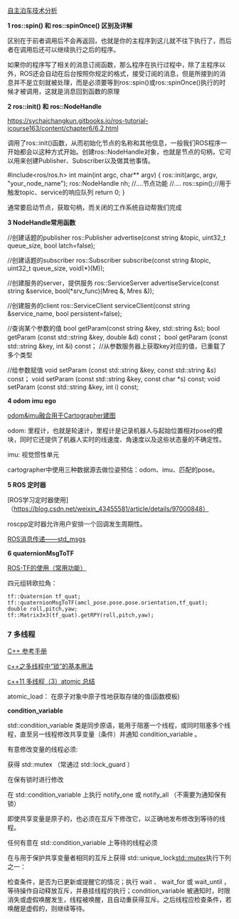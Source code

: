 
[自主泊车技术分析](https://zhuanlan.zhihu.com/p/135154551)

**1  ros::spin() 和 ros::spinOnce() 区别及详解**

区别在于前者调用后不会再返回，也就是你的主程序到这儿就不往下执行了，而后者在调用后还可以继续执行之后的程序。

如果你的程序写了相关的消息订阅函数，那么程序在执行过程中，除了主程序以外，ROS还会自动在后台按照你规定的格式，接受订阅的消息，但是所接到的消息并不是立刻就被处理，而是必须要等到ros::spin()或ros::spinOnce()执行的时候才被调用，这就是消息回到函数的原理

**2  ros::init() 和 ros::NodeHandle**

https://sychaichangkun.gitbooks.io/ros-tutorial-icourse163/content/chapter6/6.2.html

调用了ros::init()函数，从而初始化节点的名称和其他信息，一般我们ROS程序一开始都会以这种方式开始。创建ros::NodeHandle对象，也就是节点的句柄，它可以用来创建Publisher、Subscriber以及做其他事情。

#include<ros/ros.h>
int main(int argc, char** argv)
{
    ros::init(argc, argv, "your_node_name"); 
    ros::NodeHandle nh;
    //....节点功能
    //....
    ros::spin();//用于触发topic、service的响应队列
    return 0;
}

通常要启动节点，获取句柄，而关闭的工作系统自动帮我们完成

**3  NodeHandle常用函数**

//创建话题的publisher 
ros::Publisher advertise(const string &topic, uint32_t queue_size, bool latch=false); 

//创建话题的subscriber
ros::Subscriber subscribe(const string &topic, uint32_t queue_size, void(*)(M));

//创建服务的server，提供服务
ros::ServiceServer advertiseService(const string &service, bool(*srv_func)(Mreq &, Mres &)); 

//创建服务的client
ros::ServiceClient serviceClient(const string &service_name, bool persistent=false); 

//查询某个参数的值
bool getParam(const string &key, std::string &s); 
bool getParam (const std::string &key, double &d) const；
bool getParam (const std::string &key, int &i) const；
//从参数服务器上获取key对应的值，已重载了多个类型

//给参数赋值
void setParam (const std::string &key, const std::string &s) const；
void setParam (const std::string &key, const char *s) const;
void setParam (const std::string &key, int i) const;

**4  odom imu ego**

[odom&imu融合用于Cartographer建图](https://blog.csdn.net/zhzwang/article/details/112169035)

odom: 里程计，也就是轮速计，里程计是记录机器人与起始位置相对pose的模块，同时它还提供了机器人实时的线速度、角速度以及这些状态量的不确定性。

imu: 视觉惯性单元

cartographer中使用三种数据源去做位姿预估：odom、imu、匹配的pose。


**5 ROS 定时器**

[ROS学习定时器使用]（https://blog.csdn.net/weixin_43455581/article/details/97000848）

roscpp定时器允许用户安排一个回调发生周期性。

[ROS消息传递——std_msgs](https://blog.csdn.net/qq_36355662/article/details/62226935)

**6  quaternionMsgToTF**

[ROS-TF的使用（常用功能）](https://blog.csdn.net/liuzubing/article/details/81014240)

四元组转欧拉角：

    tf::Quaternion tf_quat;
    tf::quaternionMsgToTF(amcl_pose.pose.pose.orientation,tf_quat);
    double roll,pitch,yaw;
    tf::Matrix3x3(tf_quat).getRPY(roll,pitch,yaw);

###  7 多线程 

[C++ 参考手册](https://www.apiref.com/cpp-zh/cpp.html)

[c++之多线程中“锁”的基本用法](https://zhuanlan.zhihu.com/p/91062516)

[c++11 多线程（3）atomic 总结](https://www.jianshu.com/p/8c1bb012d5f8)

atomic_load： 在原子对象中原子性地获取存储的值(函数模板)

**condition_variable**

std::condition_variable 类是同步原语，能用于阻塞一个线程，或同时阻塞多个线程，直至另一线程修改共享变量（条件）并通知 condition_variable 。

有意修改变量的线程必须:

获得 std::mutex （常通过 std::lock_guard ）

在保有锁时进行修改

在 std::condition_variable 上执行 notify_one 或 notify_all （不需要为通知保有锁）

即使共享变量是原子的，也必须在互斥下修改它，以正确地发布修改到等待的线程。

任何有意在 std::condition_variable 上等待的线程必须

在与用于保护共享变量者相同的互斥上获得 std::unique_lock<std::mutex>执行下列之一：

检查条件，是否为已更新或提醒它的情况；执行 wait 、 wait_for 或 wait_until ，等待操作自动释放互斥，并悬挂线程的执行；condition_variable 被通知时，时限消失或虚假唤醒发生，线程被唤醒，且自动重获得互斥。之后线程应检查条件，若唤醒是虚假的，则继续等待。


